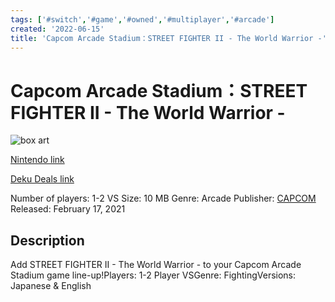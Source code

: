 ```yaml
---
tags: ['#switch','#game','#owned','#multiplayer','#arcade']
created: '2022-06-15'
title: 'Capcom Arcade Stadium：STREET FIGHTER II - The World Warrior -'
---
```

# Capcom Arcade Stadium：STREET FIGHTER II - The World Warrior -

![box art](https://assets.nintendo.com/image/upload/c_fill,w_1200/q_auto:best/f_auto/dpr_auto/ncom/en_US/dlc/switch-dlc/capcom-arcade-stadium-dlc/individual/capcom-arcade-stadiumstreet-fighter-ii-the-world-warrior/image)

[Nintendo link](https://www.nintendo.com/store/products/capcom-arcade-stadiumstreet-fighter-ii-the-world-warrior-70050000025490-switch/)

[Deku Deals link](https://www.dekudeals.com/items/capcom-arcade-stadiumstreet-fighter-ii-the-world-warrior-70050000025490)

Number of players: 1-2 VS
Size: 10 MB
Genre: Arcade
Publisher: [CAPCOM](https://www.dekudeals.com/games?include[collection]=true&filter[publisher]=CAPCOM)
Released: February 17, 2021

## Description

Add STREET FIGHTER II - The World Warrior - to your Capcom Arcade Stadium game line-up!Players: 1-2 Player VSGenre: FightingVersions: Japanese & English
